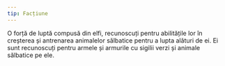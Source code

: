 ```yaml
---
tip: Facțiune
---
```

O forță de luptă compusă din elfi, recunoscuți pentru abilitățile lor în creșterea și antrenarea animalelor sălbatice pentru a lupta alături de ei. Ei sunt recunoscuți pentru armele și armurile cu sigilii verzi și animale sălbatice pe ele.